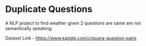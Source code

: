# Duplicate Questions
A NLP project to find weather given 2 questions are same are not semantically speaking.

Dataset Link - https://www.kaggle.com/c/quora-question-pairs

